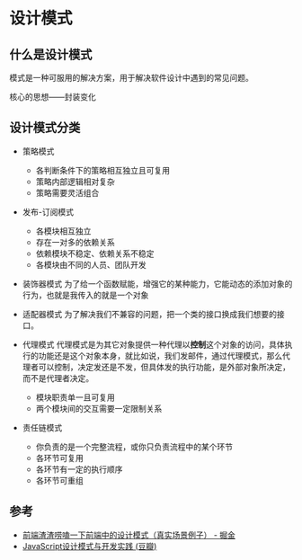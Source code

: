 # 设计模式
## 什么是设计模式
模式是一种可服用的解决方案，用于解决软件设计中遇到的常见问题。

核心的思想——封装变化

## 设计模式分类
* 策略模式
	* 各判断条件下的策略相互独立且可复用
	* 策略内部逻辑相对复杂
	* 策略需要灵活组合

* 发布-订阅模式
	* 各模块相互独立
	* 存在一对多的依赖关系
	* 依赖模块不稳定、依赖关系不稳定
	* 各模块由不同的人员、团队开发

* 装饰器模式
为了给一个函数赋能，增强它的某种能力，它能动态的添加对象的行为，也就是我传入的就是一个对象

* 适配器模式
为了解决我们不兼容的问题，把一个类的接口换成我们想要的接口。

* 代理模式
代理模式是为其它对象提供一种代理以**控制**这个对象的访问，具体执行的功能还是这个对象本身，就比如说，我们发邮件，通过代理模式，那么代理者可以控制，决定发还是不发，但具体发的执行功能，是外部对象所决定，而不是代理者决定。

	* 模块职责单一且可复用
	* 两个模块间的交互需要一定限制关系

* 责任链模式
	* 你负责的是一个完整流程，或你只负责流程中的某个环节
	* 各环节可复用
	* 各环节有一定的执行顺序
	* 各环节可重组

## 参考
* [前端渣渣唠嗑一下前端中的设计模式（真实场景例子） - 掘金](https://juejin.im/post/5e0eaff4e51d45413b7b77f3)
* [JavaScript设计模式与开发实践 (豆瓣)](https://book.douban.com/subject/26382780/)